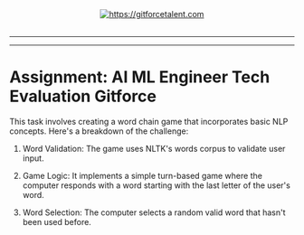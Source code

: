 <div align="center">
	<a target="_blank" href="https://gitforcetalent.com">
        <picture>
            <source media="(prefers-color-scheme: dark)" srcset="https://gitforcetalent.com/_next/image?url=%2Fimages%2Flogo-light.png&w=1920&q=75">
            <source media="(prefers-color-scheme: light)" srcset="https://gitforcetalent.com/_next/image?url=%2Fimages%2Flogo.png&w=1920&q=75">
            <img alt="https://gitforcetalent.com" src="https://gitforcetalent.com/_next/image?url=%2Fimages%2Flogo.png">
        </picture>
	</a>
    <br />
    <br />
</div>

---

---

# Assignment: AI ML Engineer Tech Evaluation Gitforce

This task involves creating a word chain game that incorporates basic NLP concepts. Here's a breakdown of the challenge:

1. Word Validation: The game uses NLTK's words corpus to validate user input.

2. Game Logic: It implements a simple turn-based game where the computer responds with a word starting with the last letter of the user's word.

3. Word Selection: The computer selects a random valid word that hasn't been used before.
